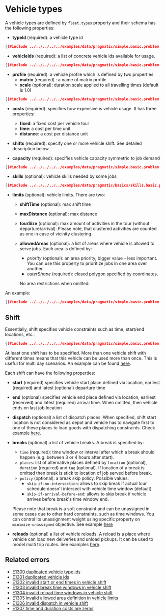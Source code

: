 # Vehicle types

A vehicle types are defined by `fleet.types` property and their schema has the following properties:

- **typeId** (required): a vehicle type id
```json
{{#include ../../../../../examples/data/pragmatic/simple.basic.problem.json:100}}
```

- **vehicleIds** (required): a list of concrete vehicle ids available for usage.
```json
{{#include ../../../../../examples/data/pragmatic/simple.basic.problem.json:101:103}}
```

- **profile** (required): a vehicle profile which is defined by two properties:
    - **matrix** (required) : a name of matrix profile
    - **scale** (optional): duration scale applied to all travelling times (default is 1.0)
```json
{{#include ../../../../../examples/data/pragmatic/simple.basic.problem.json:104:106}}
```

- **costs** (required): specifies how expensive is vehicle usage. It has three properties:
                                     
    - **fixed**: a fixed cost per vehicle tour
    - **time**: a cost per time unit
    - **distance**: a cost per distance unit

- **shifts** (required): specify one or more vehicle shift. See detailed description below.

- **capacity** (required): specifies vehicle capacity symmetric to job demand
```json
{{#include ../../../../../examples/data/pragmatic/simple.basic.problem.json:130:132}}
```

- **skills** (optional): vehicle skills needed by some jobs
```json
{{#include ../../../../../examples/data/pragmatic/basics/skills.basic.problem.json:131:133}}
```

- **limits** (optional): vehicle limits. There are two:
    
    - **shiftTime** (optional): max shift time
    - **maxDistance** (optional): max distance
    - **tourSize** (optional): max amount of activities in the tour (without departure/arrival). Please note, that
      clustered activities are counted as one in case of vicinity clustering.
    - **allowedAreas** (optional): a list of areas where vehicle is allowed to serve jobs. Each area is defined by:
        * _priority_ (optional): an area priority, bigger value - less important. You can use this property to prioritize
        jobs in one area over another.
        * _outerShape_ (required): closed polygon specified by coordinates.

        No area restrictions when omitted.

An example:

```json
{{#include ../../../../../examples/data/pragmatic/simple.basic.problem.json:99:133}}
``` 

## Shift

Essentially, shift specifies vehicle constraints such as time, start/end locations, etc.:

```json
{{#include ../../../../../examples/data/pragmatic/simple.basic.problem.json:112:129}}
```

At least one shift has to be specified. More than one vehicle shift with different times means that this vehicle can be
used more than once. This is useful for multi day scenarios. An example can be found [here](../../../examples/pragmatic/basics/multi-day.md).

Each shift can have the following properties:

- **start** (required) specifies vehicle start place defined via location, earliest (required) and latest (optional) departure time
- **end** (optional) specifies vehicle end place defined via location, earliest (reserved) and latest (required) arrival time.
    When omitted, then vehicle ends on last job location
- **dispatch** (optional) a list of dispatch places. When specified, shift start location is not considered as depot and
    vehicle has to navigate first to one of these places to load goods with dispatching constraints.
  Check example [here](../../../examples/pragmatic/basics/dispatch.md).
- **breaks** (optional) a list of vehicle breaks. A break is specified by:
     - `time` (required): time window or interval after which a break should happen (e.g. between 3 or 4 hours after start).
     - `places`: list of alternative places defined by `location` (optional), `duration` (required) and `tag` (optional).
       If location of a break is omitted then break is stick to location of job served before break.
     - `policy` (optional): a break skip policy. Possible values:
       * `skip-if-no-intersection`: allows to skip break if actual tour schedule doesn't intersect with vehicle time window (default)
       * `skip-if-arrival-before-end`: allows to skip break if vehicle arrives before break's time window end.

  Please note that break is a soft constraint and can be unassigned in some cases due to other hard constraints, such
  as time windows. You can control its unassignment weight using specific property on `minimize-unassigned` objective.
  See example [here](../../../examples/pragmatic/basics/break.md)
- **reloads** (optional) a list of vehicle reloads. A reload is a place where vehicle can load new deliveries and unload
    pickups. It can be used to model multi trip routes.
  See examples [here](../../../examples/pragmatic/basics/reload.md).


## Related errors

* [E1300 duplicated vehicle type ids](../errors/index.md#e1300)
* [E1301 duplicated vehicle ids](../errors/index.md#e1301)
* [E1302 invalid start or end times in vehicle shift](../errors/index.md#e1302)
* [E1303 invalid break time windows in vehicle shift](../errors/index.md#e1303)
* [E1304 invalid reload time windows in vehicle shift](../errors/index.md#e1304)
* [E1305 invalid allowed area definition in vehicle limits](../errors/index.md#e1305)
* [E1306 invalid dispatch in vehicle shift](../errors/index.md#e1306)
* [E1307 time and duration costs are zeros](../errors/index.md#e1307)